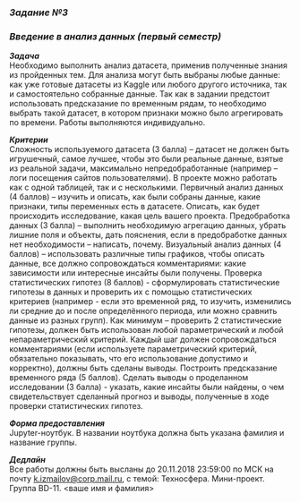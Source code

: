 ### ***Задание №3***

### ***Введение в анализ данных (первый семестр)***  

***Задача***  
Необходимо выполнить анализ датасета, применив полученные знания из пройденных тем. Для анализа могут быть выбраны любые данные: как уже готовые датасеты из Kaggle или любого другого источника, так и самостоятельно собранные данные. Так как в задании предстоит использовать предсказание по временным рядам, то необходимо выбрать такой датасет, в котором признаки можно было агрегировать по времени. Работы выполняются индивидуально.

***Критерии***  
Сложность используемого датасета (3 балла) – датасет не должен быть игрушечный, самое лучшее, чтобы это были реальные данные, взятые из реальной задачи, максимально непредобработанные (например – логи посещения сайтов пользователями). В проекте можно работать как с одной таблицей, так и с несколькими.
Первичный анализ данных (4 баллов) – изучить и описать, как были собраны данные, какие признаки, типы переменных есть в датасете. Описать, как будет происходить исследование, какая цель вашего проекта.
Предобработка данных (3 балла) – выполнить необходимую агрегацию данных, убрать лишние поля и объекты, дать пояснения, если в предобработке данных нет необходимости – написать, почему.
Визуальный анализ данных (4 баллов) – использовать различные типы графиков, чтобы описать данные, все должно сопровождаться комментариями: какие зависимости или интересные инсайты были получены.
Проверка статистических гипотез (8 баллов) - сформулировать статистические гипотезы в данных и проверить их с помощью статистических критериев (например - если это временной ряд, то изучить, изменились ли средние до и после определённого периода, или можно сравнить данные из разных групп). Как минимум – проверить 2 статистические гипотезы, должен быть использован любой параметрический и любой непараметрический критерий. Каждый шаг должен сопровождаться комментариями (если используете параметрический критерий, обязательно показывать, что его использование допустимо и корректно), должны быть сделаны выводы.
Построить предсказание временного ряда (5 баллов).
Сделать выводы о проделанном исследовании (3 балла) - указать, какие инсайты были найдены, о чем свидетельствует сделанный прогноз и выводы, полученные в ходе проверки статистических гипотез.

***Форма предоставления***  
Jupyter-ноутбук. В названии ноутбука должна быть указана фамилия и название группы.

***Дедлайн***  
Все работы должны быть высланы до 20.11.2018 23:59:00 по МСК на почту k.izmailov@corp.mail.ru, c темой: Техносфера. Мини-проект. Группа BD-11. <ваше имя и фамилия>